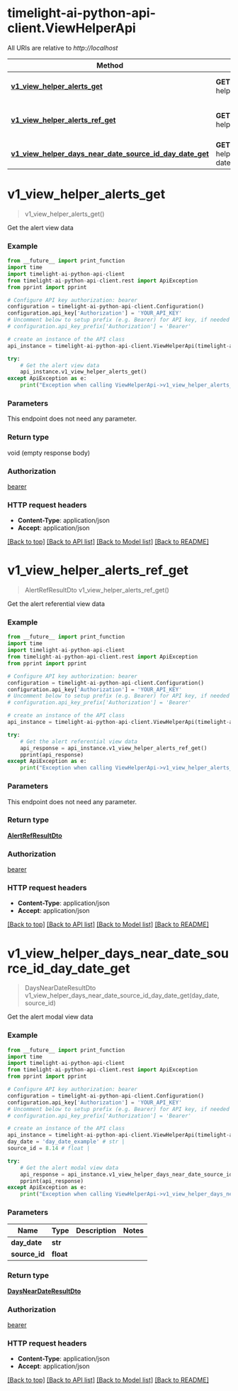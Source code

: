 # timelight-ai-python-api-client.ViewHelperApi

All URIs are relative to *http://localhost*

Method | HTTP request | Description
------------- | ------------- | -------------
[**v1_view_helper_alerts_get**](ViewHelperApi.md#v1_view_helper_alerts_get) | **GET** /v1/view-helper/alerts | Get the alert view data
[**v1_view_helper_alerts_ref_get**](ViewHelperApi.md#v1_view_helper_alerts_ref_get) | **GET** /v1/view-helper/alerts-ref | Get the alert referential view data
[**v1_view_helper_days_near_date_source_id_day_date_get**](ViewHelperApi.md#v1_view_helper_days_near_date_source_id_day_date_get) | **GET** /v1/view-helper/days-near-date/{sourceId}/{dayDate} | Get the alert modal view data


# **v1_view_helper_alerts_get**
> v1_view_helper_alerts_get()

Get the alert view data

### Example
```python
from __future__ import print_function
import time
import timelight-ai-python-api-client
from timelight-ai-python-api-client.rest import ApiException
from pprint import pprint

# Configure API key authorization: bearer
configuration = timelight-ai-python-api-client.Configuration()
configuration.api_key['Authorization'] = 'YOUR_API_KEY'
# Uncomment below to setup prefix (e.g. Bearer) for API key, if needed
# configuration.api_key_prefix['Authorization'] = 'Bearer'

# create an instance of the API class
api_instance = timelight-ai-python-api-client.ViewHelperApi(timelight-ai-python-api-client.ApiClient(configuration))

try:
    # Get the alert view data
    api_instance.v1_view_helper_alerts_get()
except ApiException as e:
    print("Exception when calling ViewHelperApi->v1_view_helper_alerts_get: %s\n" % e)
```

### Parameters
This endpoint does not need any parameter.

### Return type

void (empty response body)

### Authorization

[bearer](../README.md#bearer)

### HTTP request headers

 - **Content-Type**: application/json
 - **Accept**: application/json

[[Back to top]](#) [[Back to API list]](../README.md#documentation-for-api-endpoints) [[Back to Model list]](../README.md#documentation-for-models) [[Back to README]](../README.md)

# **v1_view_helper_alerts_ref_get**
> AlertRefResultDto v1_view_helper_alerts_ref_get()

Get the alert referential view data

### Example
```python
from __future__ import print_function
import time
import timelight-ai-python-api-client
from timelight-ai-python-api-client.rest import ApiException
from pprint import pprint

# Configure API key authorization: bearer
configuration = timelight-ai-python-api-client.Configuration()
configuration.api_key['Authorization'] = 'YOUR_API_KEY'
# Uncomment below to setup prefix (e.g. Bearer) for API key, if needed
# configuration.api_key_prefix['Authorization'] = 'Bearer'

# create an instance of the API class
api_instance = timelight-ai-python-api-client.ViewHelperApi(timelight-ai-python-api-client.ApiClient(configuration))

try:
    # Get the alert referential view data
    api_response = api_instance.v1_view_helper_alerts_ref_get()
    pprint(api_response)
except ApiException as e:
    print("Exception when calling ViewHelperApi->v1_view_helper_alerts_ref_get: %s\n" % e)
```

### Parameters
This endpoint does not need any parameter.

### Return type

[**AlertRefResultDto**](AlertRefResultDto.md)

### Authorization

[bearer](../README.md#bearer)

### HTTP request headers

 - **Content-Type**: application/json
 - **Accept**: application/json

[[Back to top]](#) [[Back to API list]](../README.md#documentation-for-api-endpoints) [[Back to Model list]](../README.md#documentation-for-models) [[Back to README]](../README.md)

# **v1_view_helper_days_near_date_source_id_day_date_get**
> DaysNearDateResultDto v1_view_helper_days_near_date_source_id_day_date_get(day_date, source_id)

Get the alert modal view data

### Example
```python
from __future__ import print_function
import time
import timelight-ai-python-api-client
from timelight-ai-python-api-client.rest import ApiException
from pprint import pprint

# Configure API key authorization: bearer
configuration = timelight-ai-python-api-client.Configuration()
configuration.api_key['Authorization'] = 'YOUR_API_KEY'
# Uncomment below to setup prefix (e.g. Bearer) for API key, if needed
# configuration.api_key_prefix['Authorization'] = 'Bearer'

# create an instance of the API class
api_instance = timelight-ai-python-api-client.ViewHelperApi(timelight-ai-python-api-client.ApiClient(configuration))
day_date = 'day_date_example' # str | 
source_id = 8.14 # float | 

try:
    # Get the alert modal view data
    api_response = api_instance.v1_view_helper_days_near_date_source_id_day_date_get(day_date, source_id)
    pprint(api_response)
except ApiException as e:
    print("Exception when calling ViewHelperApi->v1_view_helper_days_near_date_source_id_day_date_get: %s\n" % e)
```

### Parameters

Name | Type | Description  | Notes
------------- | ------------- | ------------- | -------------
 **day_date** | **str**|  | 
 **source_id** | **float**|  | 

### Return type

[**DaysNearDateResultDto**](DaysNearDateResultDto.md)

### Authorization

[bearer](../README.md#bearer)

### HTTP request headers

 - **Content-Type**: application/json
 - **Accept**: application/json

[[Back to top]](#) [[Back to API list]](../README.md#documentation-for-api-endpoints) [[Back to Model list]](../README.md#documentation-for-models) [[Back to README]](../README.md)

